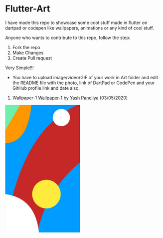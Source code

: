 # Flutter-Art

I have made this repo to showcase some cool stuff made in flutter on dartpad or codepen like wallpapers, animations or any kind of cool stuff.

Anyone who wants to contribute to this repo, follow the step:

1. Fork the repo
2. Make Changes
3. Create Pull request

Very Simple!!!

- You have to upload image/video/GIF of your work in Art folder and edit the README file with the photo, link of DartPad or CodePen and your 
  GitHub profile link and date also.
  
1. Wallpaper-1
     [Wallpaper-1](https://codepen.io/yashpaneliya/pen/bGVoRMB) by [Yash Paneliya](https://github.com/yashpaneliya) (03/05/2020)

 <img src="/Art/wallpaper1.JPG" width=240> 
